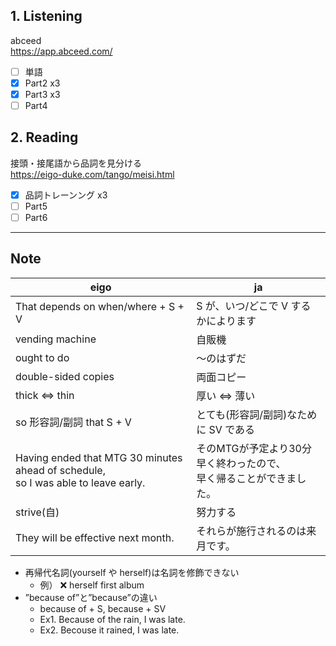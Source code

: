 ## 1. Listening
abceed  
https://app.abceed.com/

- [ ] 単語
- [x] Part2 x3
- [x] Part3 x3
- [ ] Part4

## 2. Reading
接頭・接尾語から品詞を見分ける  
https://eigo-duke.com/tango/meisi.html

- [x] 品詞トレーンング x3
- [ ] Part5
- [ ] Part6

---

## Note
eigo | ja
-- | --
That depends on when/where + S + V | S が、いつ/どこで V するかによります
vending machine | 自販機
ought to do | 〜のはずだ
double-sided copies | 両面コピー
thick ⇔ thin | 厚い ⇔ 薄い
so 形容詞/副詞 that S + V | とても(形容詞/副詞)なために SV である
Having ended that MTG  30 minutes ahead of schedule, <br>so I was able to leave early.　| そのMTGが予定より30分早く終わったので、<br>早く帰ることができました。
strive(自) | 努力する
They will be effective next month. | それらが施行されるのは来月です。


- 再帰代名詞(yourself や herself)は名詞を修飾できない
    - 例） ❌ herself first album
- ”because of”と”because”の違い
    - because of + S, because + SV
    - Ex1. Because of the rain, I was late.
    - Ex2. Becouse it rained, I was late.
